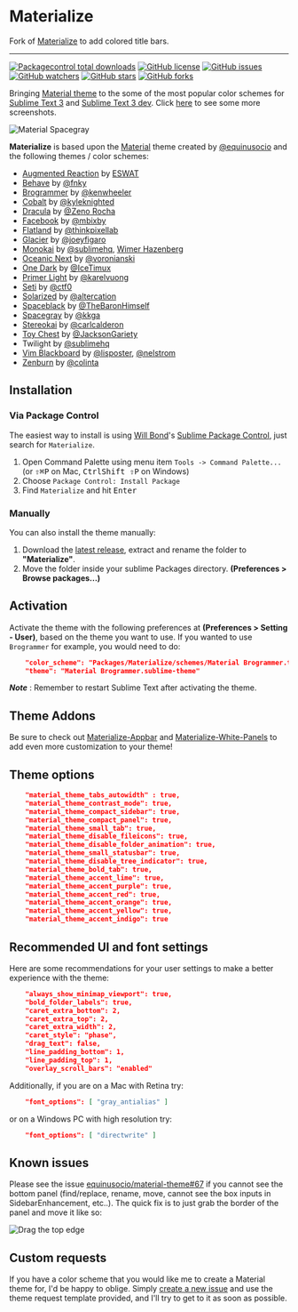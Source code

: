 # Materialize

Fork of [Materialize](https://github.com/saadq/Materialize/) to add colored title bars.

-----------

[![Packagecontrol total downloads](https://img.shields.io/packagecontrol/dt/Materialize.svg?style=flat-square)](https://packagecontrol.io/packages/Materialize/)
[![GitHub license](https://img.shields.io/github/license/saadq/materialize.svg?style=flat-square)](https://github.com/saadq/materialize/blob/master/LICENSE)
[![GitHub issues](https://img.shields.io/github/issues/saadq/materialize.svg?style=flat-square)](https://github.com/saadq/materialize/issues?utf8=✓&q=is%3Aissue+is%3Aopen)
[![GitHub watchers](https://img.shields.io/github/watchers/saadq/materialize.svg?style=flat-square)](https://github.com/saadq/materialize/watchers)
[![GitHub stars](https://img.shields.io/github/stars/saadq/materialize.svg?style=flat-square)](https://github.com/saadq/materialize/stargazers)
[![GitHub forks](https://img.shields.io/github/forks/saadq/materialize.svg?style=flat-square)](https://github.com/saadq/materialize/network)

Bringing [Material theme](https://github.com/equinusocio/material-theme) to the some of the most popular color schemes for [Sublime Text 3](https://www.sublimetext.com/3) and [Sublime Text 3 dev](https://www.sublimetext.com/3dev). Click [here](/Screenshots.md) to see some more screenshots.

![Material Spacegray](https://raw.githubusercontent.com/saadq/Materialize/master/screenshots/material-spacegray.png)

**Materialize** is based upon the [Material](https://github.com/equinusocio/material-theme) theme created by [@equinusocio](https://github.com/equinusocio) and the following themes / color schemes:

* [Augmented Reaction](https://github.com/ESWAT/augmentedreaction-theme) by [ESWAT](https://github.com/ESWAT)
* [Behave](https://github.com/fnky/behave-theme) by [@fnky](https://github.com/fnky)
* [Brogrammer](https://github.com/kenwheeler/brogrammer-theme) by [@kenwheeler](https://github.com/kenwheeler)
* [Cobalt](https://github.com/wesbos/cobalt2) by [@kyleknighted](https://github.com/kyleknighted)
* [Dracula](https://github.com/zenorocha/dracula-theme) by [@Zeno Rocha](http://zenorocha.com)
* [Facebook](https://github.com/mbixby/facebook-color-scheme) by [@mbixby](https://github.com/mbixby)
* [Flatland](https://github.com/thinkpixellab/flatland) by [@thinkpixellab](https://github.com/thinkpixellab)
* [Glacier](https://github.com/shovelandsandbox/glacier-theme) by [@joeyfigaro](https://github.com/joeyfigaro)
* [Monokai](http://www.monokai.nl/blog/2006/07/15/textmate-color-theme) by [@sublimehq](https://github.com/sublimehq), [Wimer Hazenberg](http://www.monokai.nl)
* [Oceanic Next](https://github.com/voronianski/oceanic-next-color-scheme) by [@voronianski](https://github.com/voronianski)
* [One Dark](https://github.com/IceTimux/one-dark-sublime-text-3-color-scheme) by [@IceTimux](https://github.com/IceTimux)
* [Primer Light](https://github.com/karelvuong/st-primer) by [@karelvuong](https://github.com/karelvuong)
* [Seti](https://github.com/ctf0/Seti_ST3) by [@ctf0](https://github.com/ctf0)
* [Solarized](https://github.com/altercation/solarized) by [@altercation](https://github.com/altercation/solarized)
* [Spaceblack](https://github.com/TheBaronHimself/Spaceblack) by [@TheBaronHimself](https://github.com/TheBaronHimself)
* [Spacegray](https://github.com/kkga/spacegray) by [@kkga](https://github.com/kkga)
* [Stereokai](https://github.com/carlcalderon/sublime-color-schemes) by [@carlcalderon](https://github.com/carlcalderon)
* [Toy Chest](https://github.com/JacksonGariety/Toy-Chest-Theme) by [@JacksonGariety](https://github.com/JacksonGariety)
* Twilight by [@sublimehq](https://github.com/sublimehq)
* [Vim Blackboard](https://github.com/lisposter/vim-blackboard) by [@lisposter](https://github.com/lisposter), [@nelstrom](https://github.com/nelstrom)
* [Zenburn](https://github.com/colinta/zenburn) by [@colinta](https://github.com/colinta)

## Installation

### Via Package Control

The easiest way to install is using [Will Bond](https://wbond.net)'s [Sublime Package Control](https://packagecontrol.io/installation), just search for `Materialize`.

1. Open Command Palette using menu item `Tools -> Command Palette...` (or <kbd>⇧</kbd><kbd>⌘</kbd><kbd>P</kbd> on Mac, <kbd>Ctrl</kbd><kbd>Shift ⇧</kbd><kbd>P</kbd> on Windows)
2. Choose `Package Control: Install Package`
3. Find `Materialize` and hit <kbd>Enter</kbd>

### Manually

You can also install the theme manually:

1. Download the [latest release](https://github.com/saadq/Materialize/releases/latest), extract and rename the folder to **"Materialize"**.
2. Move the folder inside your sublime Packages directory. **(Preferences > Browse packages...)**

## Activation

Activate the theme with the following preferences at  **(Preferences > Setting - User)**, based on the theme you want to use. If you wanted to use `Brogrammer` for example, you would need to do:

```json
    "color_scheme": "Packages/Materialize/schemes/Material Brogrammer.tmTheme",
    "theme": "Material Brogrammer.sublime-theme"
```

***Note*** : Remember to restart Sublime Text after activating the theme.

## Theme Addons
Be sure to check out [Materialize-Appbar](https://github.com/saadq/Materialize-Appbar) and [Materialize-White-Panels](https://github.com/saadq/Materialize-White-Panels) to add even more customization to your theme!

## Theme options

```json
    "material_theme_tabs_autowidth" : true,
    "material_theme_contrast_mode": true,
    "material_theme_compact_sidebar": true,
    "material_theme_compact_panel": true,
    "material_theme_small_tab": true,
    "material_theme_disable_fileicons": true,
    "material_theme_disable_folder_animation": true,
    "material_theme_small_statusbar": true,
    "material_theme_disable_tree_indicator": true,
    "material_theme_bold_tab": true,
    "material_theme_accent_lime": true,
    "material_theme_accent_purple": true,
    "material_theme_accent_red": true,
    "material_theme_accent_orange": true,
    "material_theme_accent_yellow": true,
    "material_theme_accent_indigo": true
```

## Recommended UI and font settings

Here are some recommendations for your user settings to make a better experience with the theme:

```json
    "always_show_minimap_viewport": true,
    "bold_folder_labels": true,
    "caret_extra_bottom": 2,
    "caret_extra_top": 2,
    "caret_extra_width": 2,
    "caret_style": "phase",
    "drag_text": false,
    "line_padding_bottom": 1,
    "line_padding_top": 1,
    "overlay_scroll_bars": "enabled"
```

Additionally, if you are on a Mac with Retina try:

```json
    "font_options": [ "gray_antialias" ]
```

or on a Windows PC with high resolution try:

```json
    "font_options": [ "directwrite" ]
```

## Known issues

Please see the issue [equinusocio/material-theme#67](https://github.com/equinusocio/material-theme/issues/67) if you cannot see the bottom panel (find/replace, rename, move, cannot see the box inputs in SidebarEnhancement, etc..). The quick fix is to just grab the border of the panel and move it like so:

![Drag the top edge](https://cloud.githubusercontent.com/assets/474329/8178894/a0dd09c0-1412-11e5-8ecf-f7f9ade439ae.gif)

## Custom requests

If you have a color scheme that you would like me to create a Material theme for, I'd be happy to oblige. Simply [create a new issue](https://github.com/saadq/Materialize/issues/new) and use the theme request template provided, and I'll try to get to it as soon as possible.

